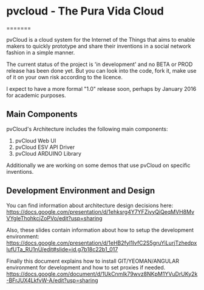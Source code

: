 # pvcloud - The Pura Vida Cloud
=======

pvCloud is a cloud system for the Internet of the Things that aims to enable makers to quickly prototype and share their inventions in a social network fashion in a simple manner.

The current status of the project is 'in development' and no BETA or PROD release has been done yet. But you can look into the code, fork it, make use of it on your own risk according to the licence.

I expect to have a more formal "1.0" release soon, perhaps by January 2016 for academic purposes.

## Main Components

pvCloud's Architecture includes the following main components:
   1. pvCloud Web UI
   2. pvCloud ESV API Driver
   3. pvCloud ARDUINO Library

Additionally we are working on some demos that use pvCloud on specific inventions.

## Development Environment and Design

You can find information about architecture design decisions here:
https://docs.google.com/presentation/d/1ehksrg4Y7YFZivyQiQeqMVH8MvVYgleThohkcjZoPVo/edit?usp=sharing

Also, these slides contain information about how to setup the development environment:
https://docs.google.com/presentation/d/1eHB2fyl1IvfC2S5gruYiLurjTzhedpxlufUTa_RU1nU/edit#slide=id.g7b18c22b1_017

Finally this document explains how to install GIT/YEOMAN/ANGULAR environment for development and how to set proxies if needed.
https://docs.google.com/document/d/1UkCnmIk79wvz8NKpM1YVuDrUKy2k-BFrJUX4LkfvW-A/edit?usp=sharing
